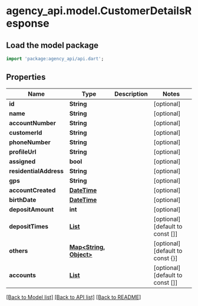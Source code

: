 # agency_api.model.CustomerDetailsResponse

## Load the model package
```dart
import 'package:agency_api/api.dart';
```

## Properties
Name | Type | Description | Notes
------------ | ------------- | ------------- | -------------
**id** | **String** |  | [optional] 
**name** | **String** |  | [optional] 
**accountNumber** | **String** |  | [optional] 
**customerId** | **String** |  | [optional] 
**phoneNumber** | **String** |  | [optional] 
**profileUrl** | **String** |  | [optional] 
**assigned** | **bool** |  | [optional] 
**residentialAddress** | **String** |  | [optional] 
**gps** | **String** |  | [optional] 
**accountCreated** | [**DateTime**](DateTime.md) |  | [optional] 
**birthDate** | [**DateTime**](DateTime.md) |  | [optional] 
**depositAmount** | **int** |  | [optional] 
**depositTimes** | [**List<DateTime>**](DateTime.md) |  | [optional] [default to const []]
**others** | [**Map<String, Object>**](Object.md) |  | [optional] [default to const {}]
**accounts** | [**List<AccountResponse>**](AccountResponse.md) |  | [optional] [default to const []]

[[Back to Model list]](../README.md#documentation-for-models) [[Back to API list]](../README.md#documentation-for-api-endpoints) [[Back to README]](../README.md)


